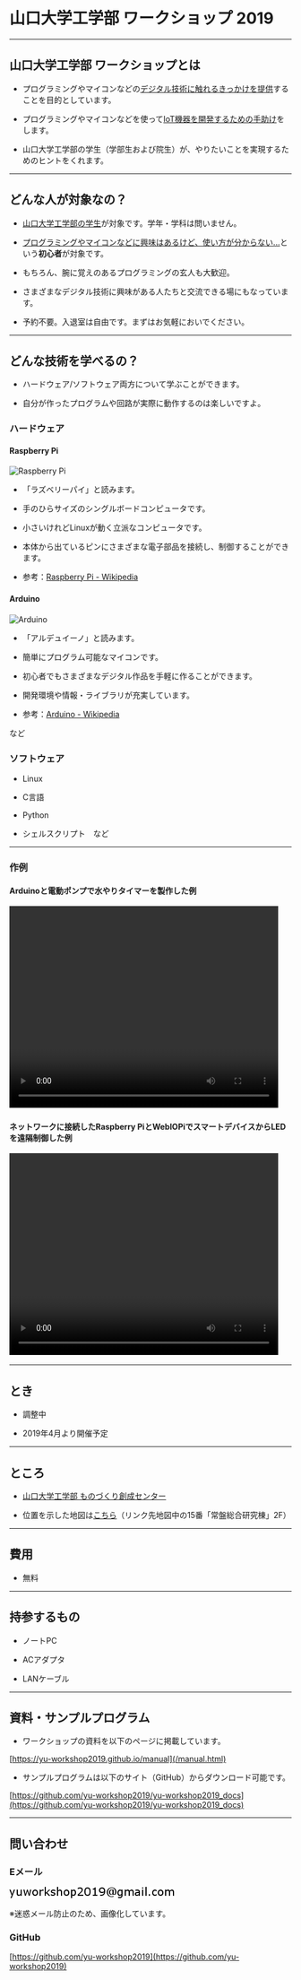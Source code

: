 # 山口大学工学部 ワークショップ 2019  


---

## 山口大学工学部 ワークショップとは

- プログラミングやマイコンなどの<u>デジタル技術に触れるきっかけを提供</u>することを目的としています。

- プログラミングやマイコンなどを使って<u>IoT機器を開発するための手助け</u>をします。

- 山口大学工学部の学生（学部生および院生）が、やりたいことを実現するためのヒントをくれます。

---

## どんな人が対象なの？

- <u>山口大学工学部の学生</u>が対象です。学年・学科は問いません。

- <u>プログラミングやマイコンなどに興味はあるけど、使い方が分からない...</u>という**初心者**が対象です。

- もちろん、腕に覚えのあるプログラミングの玄人も大歓迎。

- さまざまなデジタル技術に興味がある人たちと交流できる場にもなっています。

- 予約不要。入退室は自由です。まずはお気軽においでください。

---

## どんな技術を学べるの？

- ハードウェア/ソフトウェア両方について学ぶことができます。

- 自分が作ったプログラムや回路が実際に動作するのは楽しいですよ。

### ハードウェア

#### Raspberry Pi

![Raspberry Pi](https://upload.wikimedia.org/wikipedia/commons/thumb/b/b4/Raspberry_Pi_3_Model_B.png/320px-Raspberry_Pi_3_Model_B.png)

  - 「ラズベリーパイ」と読みます。

  - 手のひらサイズのシングルボードコンピュータです。
  
  - 小さいけれどLinuxが動く立派なコンピュータです。
  
  - 本体から出ているピンにさまざまな電子部品を接続し、制御することができます。
  
  - 参考：[Raspberry Pi - Wikipedia](https://ja.wikipedia.org/wiki/Raspberry_Pi)  

#### Arduino　

![Arduino](https://upload.wikimedia.org/wikipedia/commons/thumb/d/db/Arduino_Uno_004.jpg/320px-Arduino_Uno_004.jpg)

  - 「アルデュイーノ」と読みます。
  
  - 簡単にプログラム可能なマイコンです。
  
  - 初心者でもさまざまなデジタル作品を手軽に作ることができます。
  
  - 開発環境や情報・ライブラリが充実しています。
  
  - 参考：[Arduino - Wikipedia](https://ja.wikipedia.org/wiki/Arduino)

など


### ソフトウェア

- Linux

- C言語

- Python

- シェルスクリプト　など

---

### 作例

#### Arduinoと電動ポンプで水やりタイマーを製作した例  

<video src="/arduino_water.mp4" width="480" height="360" controls></video>

#### ネットワークに接続したRaspberry PiとWebIOPiでスマートデバイスからLEDを遠隔制御した例  

<video src="/raspi_webiopi.mp4" width="480" height="360" controls></video>

---

## とき

- 調整中

- 2019年4月より開催予定

---

## ところ

- [山口大学工学部 ものづくり創成センター](http://www.mono.eng.yamaguchi-u.ac.jp/)

- 位置を示した地図は[こちら](http://www.yamaguchi-u.ac.jp/info/13/70.html)（リンク先地図中の15番「常盤総合研究棟」2F）

---

## 費用

- 無料

---

## 持参するもの

- ノートPC

- ACアダプタ

- LANケーブル

---

## 資料・サンプルプログラム

- ワークショップの資料を以下のページに掲載しています。

[https://yu-workshop2019.github.io/manual](/manual.html)

- サンプルプログラムは以下のサイト（GitHub）からダウンロード可能です。

[https://github.com/yu-workshop2019/yu-workshop2019_docs](https://github.com/yu-workshop2019/yu-workshop2019_docs)

---

## 問い合わせ

### Eメール

![mail_address](mail_address.png)

※迷惑メール防止のため、画像化しています。

### GitHub

[https://github.com/yu-workshop2019](https://github.com/yu-workshop2019)

